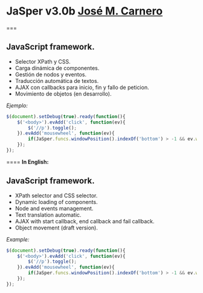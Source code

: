 # JaSper v3.0b [José M. Carnero](sargazos.net)
===

## JavaScript framework.

- Selector XPath y CSS.
- Carga dinámica de componentes.
- Gestión de nodos y eventos.
- Traducción automática de textos.
- AJAX con callbacks para inicio, fin y fallo de peticion.
- Movimiento de objetos (en desarrollo).

*Ejemplo:*
```javascript
$(document).setDebug(true).ready(function(){
	$('<body>').evAdd('click', function(ev){
		$('//p').toggle();
	}).evAdd('mousewheel', function(ev){
		if(JaSper.funcs.windowPosition().indexOf('bottom') > -1 && ev.wheelDelta == -3) alert('fin de página');
	});
});
```
====
**In English:**

## JavaScript framework.

- XPath selector and CSS selector.
- Dynamic loading of components.
- Node and events management.
- Text translation automatic.
- AJAX with start callback, end callback and fail callback.
- Object movement (draft version).

*Example:*
```javascript
$(document).setDebug(true).ready(function(){
	$('<body>').evAdd('click', function(ev){
		$('//p').toggle();
	}).evAdd('mousewheel', function(ev){
		if(JaSper.funcs.windowPosition().indexOf('bottom') > -1 && ev.wheelDelta == -3) alert('end of page');
	});
});
```

